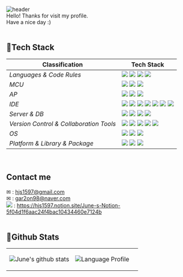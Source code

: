 ![header](https://capsule-render.vercel.app/api?type=Waving&color=000000&height=200&text=June's%20Space&fontColor=FEF1E6&fontSize=50)
<br>
Hello!
Thanks for visit my profile.
<br>
Have a nice day :)
<br>
<br>

## 🔨Tech Stack

| <center>Classification</center> |<center>Tech Stack</center>|
| :-------------------- | :-------------------------------------------------------------------------------------------------------------------------------------------------------------------------------------------------------------------------------------------------------------------------------------------------------------------------------------------------------------------------------------------------------------------------------------------- |
| *Languages & Code Rules*|<img src="https://img.shields.io/badge/C-A8B0C0?style=flat-square&logo=Coursera&logoColor=white"/> <img src="https://img.shields.io/badge/C++-00599C?style=flat-square&logo=C%2B%2B&logoColor=white"/> <img src="https://img.shields.io/badge/Java-f28500.svg?&style=flat-square&logo=Java"/> <img src="https://img.shields.io/badge/Python-3776AB?style=flat-square&logo=Python&logoColor=white"/> |
| *MCU*| <img src="https://img.shields.io/badge/ESP32-E7352C?style=flat-square&logo=Espressif&logoColor=white"/> <img src="https://img.shields.io/badge/Arduino-00979D?style=flat-square&logo=arduino&logoColor=white"/> <img src="https://img.shields.io/badge/STM32-03234B?style=flat-square&logo=STMicroelectronics&logoColor=white"/>
| *AP*| <img src="https://img.shields.io/badge/Raspberry Pi-A22846?style=flat-square&logo=Raspberry Pi&logoColor=white"/> <img src="https://img.shields.io/badge/Jetson Nano-76B900?style=flat-square&logo=NVIDIA&logoColor=white"/> <img src="https://img.shields.io/badge/Udoo-a349a4?style=flat-square&logoColor=white"/> |
| *IDE*| <img src="https://img.shields.io/badge/Visual Studio-5C2D91?style=flat-square&logo=Visual Studio&logoColor=white"/> <img src="https://img.shields.io/badge/Eclipse%20IDE-2C2255.svg?&style=flat-square&logo=Eclipse%20IDE&logoColor=white"/> <img src = "https://img.shields.io/badge/Android%20Studio-3DDC84?style=flat-square&logo=Androidstudio&logoColor=white"> <img src="https://img.shields.io/badge/IAR-000000.svg?&style=flat-square&logo=IAR"/> <img src="https://img.shields.io/badge/CubeIDE-2DAAE1.svg?&style=flat-square&logo=CubeIDE"/> <img src="https://img.shields.io/badge/Jupyter Notebook-F37626?style=flat-square&logo=Jupyter&logoColor=white"/> <img src="https://img.shields.io/badge/Matlab-0059f2.svg?&style=flat-square&logo=Matlab"/>|
| *Server & DB*|<img src="https://img.shields.io/badge/Apache-D22128?style=flat-square&logo=Apache&logoColor=white"/> <img src="https://img.shields.io/badge/PHP-777BB4?style=flat-square&logo=PHP&logoColor=white"/> <img src="https://img.shields.io/badge/MySQL-4479A1?style=flat-square&logo=MySQL&logoColor=white"/> <img src="https://img.shields.io/badge/MariaDB-003545?style=flat-square&logo=MariaDB&logoColor=white"/>|
| *Version Control & Collaboration Tools*| <img src="https://img.shields.io/badge/Git-F05032?style=flat-square&logo=Git&logoColor=white"/> <img src="https://img.shields.io/badge/GitHub-181717?style=flat-square&logo=GitHub&logoColor=white"/> <img src="https://img.shields.io/badge/Notion-000000?style=flat-square&logo=Notion&logoColor=white"/> <img src="https://img.shields.io/badge/Google%20Docs-4285F4?style=flat-square&logo=Google&logoColor=white"/> <img src="https://img.shields.io/badge/Slack-4A154B?style=flat-square&logo=Slack&logoColor=#4A154B"/> |
| *OS*|<img src="https://img.shields.io/badge/Windows10-0078D6?style=flat-square&logo=Windows&logoColor=white"/> <img src="https://img.shields.io/badge/Linux-FCA024?style=flat-square&logo=linux&logoColor=white"/> <img src="https://img.shields.io/badge/Ubuntu-E95420?style=flat-square&logo=Ubuntu&logoColor=white"/> |
| *Platform & Library & Package*|<img src="https://img.shields.io/badge/OpenCV-5C3EE8?style=flat-square&logo=OpenCV&logoColor=white"/> <img src="https://img.shields.io/badge/MFC-red?&style=flat-square"/> <img src="https://img.shields.io/badge/Firebase-%23039BE5.svg?style=flat-square&logo=firebase&logoColor=white"/> |

<br>

## Contact me
✉ : hjs1597@gmail.com
<br>
✉ : gar2on98@naver.com
<br>
<img src="https://img.shields.io/badge/Notion-000000?style=flat-square&logo=Notion&logoColor=white"/> : https://hjs1597.notion.site/June-s-Notion-5f04d1f6aac24f4bac10434460e7124b
<br>
<br>

## 💪Github Stats

<table><tr><td valign="top" width="50%">    

![June's github stats](https://github-readme-stats.vercel.app/api/?username=junejune93&layout=compact&theme=vue&langs_count=5&width=400&height=200&custom_title=Most%20Used%20Languages&card_width=400&hide_border=true&bg_color=FFFFFF&title_color=000000&text_color=000000&hide_title=false&exclude_repo=junejune93.github.io&hide=html)

</td><td valign="top" width="50%">

![Language Profile](https://github-readme-stats.vercel.app/api/top-langs/?username=junejune93&layout=compact&theme=vue&langs_count=8&width=400&height=200&custom_title=Most%20Used%20Languages&card_width=400&hide_border=true&bg_color=FFFFFF&title_color=000000&text_color=000000&hide_title=false&exclude_repo=junejune93.github.io&hide=html)
    
</td></tr></table>  
